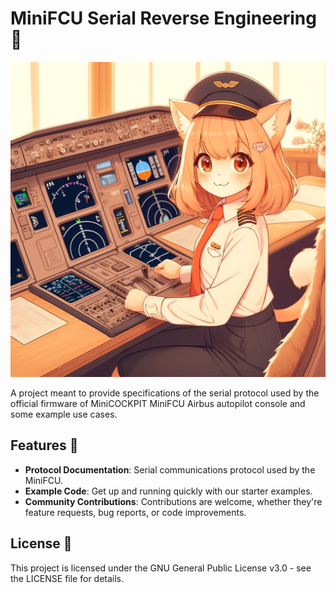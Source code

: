 # MiniFCU Serial Reverse Engineering 🚀
![](assets/minifcu_serial_user_512.png)

A project meant to provide specifications of the serial protocol used by the official firmware of MiniCOCKPIT MiniFCU Airbus autopilot console and some example use cases.

## Features 🌟

- **Protocol Documentation**: Serial communications protocol used by the MiniFCU.
- **Example Code**: Get up and running quickly with our starter examples.
- **Community Contributions**: Contributions are welcome, whether they're feature requests, bug reports, or code improvements.

## License 📄

This project is licensed under the GNU General Public License v3.0 - see the LICENSE file for details.